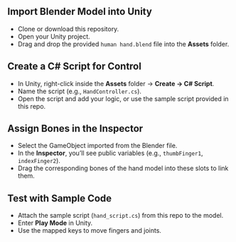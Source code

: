 ## Import Blender Model into Unity
- Clone or download this repository.  
- Open your Unity project.  
- Drag and drop the provided `human hand.blend` file into the **Assets** folder.  

## Create a C# Script for Control
- In Unity, right-click inside the **Assets** folder → **Create → C# Script**.  
- Name the script (e.g., `HandController.cs`).  
- Open the script and add your logic, or use the sample script provided in this repo.  

## Assign Bones in the Inspector
- Select the GameObject imported from the Blender file.  
- In the **Inspector**, you’ll see public variables (e.g., `thumbFinger1`, `indexFinger2`).  
- Drag the corresponding bones of the hand model into these slots to link them.  

## Test with Sample Code
- Attach the sample script (`hand_script.cs`) from this repo to the model.  
- Enter **Play Mode** in Unity.  
- Use the mapped keys to move fingers and joints.  
